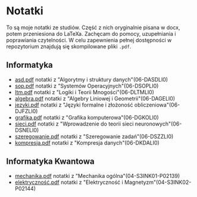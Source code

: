 # Notatki

To są moje notatki ze studiów. Część z nich oryginalnie pisana w docx, potem
przeniesiona do LaTeXa. Zachęcam do pomocy, uzupełniania i poprawiania
czytelności. W celu zapewnienia pełnej dostępności w repozytorium znajdują
się skompilowane pliki ```.pdf```.

## Informatyka

- [asd.pdf](asd/asd.pdf) notatki z "Algorytmy i struktury danych"(06-DASDLI0)
- [sop.pdf](systemy-operacyjne/sop.pdf) notatki z "Systemów Operacyjnych"(06-DSOPLI0)
- [ltm.pdf](ltm/ltm.pdf) notatki z "Logiki i Teorii Mnogości"(06-DLTMLI0)
- [algebra.pdf](algebra/algebra.pdf) notatki z "Algebry Liniowej i Geometrii"(06-DAGELI0)
- [jezyki.pdf](jezyki-formalne/jezyki.pdf) notatki z "Języki formalne i złożoność obliczeniowa"(06-DJFZLI0)
- [grafika.pdf](grafika/grafika.pdf) notatki z "Grafika komputerowa"(06-DGKOLI0)
- [sieci.pdf](sieci-neuronowe/sieci.pdf) notatki z "Wprowadzenie do teorii sieci neuronowych"(06-DSNELI0)
- [szeregowanie.pdf](szeregowanie/szeregowanie.pdf) notatki z "Szeregowanie zadań"(06-DSZZLI0)
- [kompresja.pdf](kompresja/kompresja.pdf) notatki z "Kompresja danych"(06-DKDALI0)

## Informatyka Kwantowa

- [mechanika.pdf](mechanika/mechanika.pdf) notatki z "Mechanika ogólna"(04-S3INK01-P02139)
- [elektryczność.pdf](elektryczność/elektryczność.pdf) notatki z "Elektryczność i Magnetyzm"(04-S3INK02-P02144)
